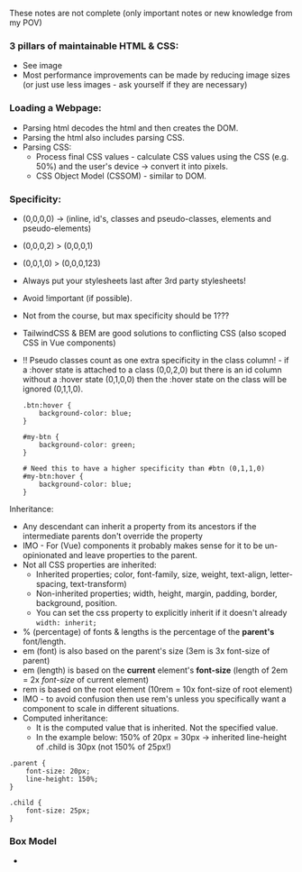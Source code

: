 These notes are not complete (only important notes or new knowledge from my POV)

### 3 pillars of maintainable HTML & CSS:
- See image
- Most performance improvements can be made by reducing image sizes
(or just use less images - ask yourself if they are necessary)

### Loading a Webpage:
- Parsing html decodes the html and then creates the DOM.
- Parsing the html also includes parsing CSS.
- Parsing CSS:
    - Process final CSS values - calculate CSS values using the CSS (e.g. 50%) and the
    user's device -> convert it into pixels.
    -  CSS Object Model (CSSOM) - similar to DOM.

### Specificity:
- (0,0,0,0) -> (inline, id's, classes and pseudo-classes, elements and pseudo-elements)
- (0,0,0,2) > (0,0,0,1)
- (0,0,1,0) > (0,0,0,123)
- Always put your stylesheets last after 3rd party stylesheets!
- Avoid !important (if possible).
- Not from the course, but max specificity should be 1???
- TailwindCSS & BEM are good solutions to conflicting CSS (also scoped CSS in Vue components)
    
- !! Pseudo classes count as one extra specificity in the class column! -  if a :hover state is attached to a
    class (0,0,2,0) but there is an id column without a :hover state (0,1,0,0) then the :hover state on the class
    will be ignored (0,1,1,0). 
    ```
    .btn:hover {
        background-color: blue;
    }
  
    #my-btn {
        background-color: green;
    }
  
    # Need this to have a higher specificity than #btn (0,1,1,0)
    #my-btn:hover {
        background-color: blue;
    }

    ```
  
Inheritance:
- Any descendant can inherit a property from its ancestors if the intermediate parents don't override the property
- IMO - For (Vue) components it probably makes sense for it to be un-opinionated and leave properties to the parent.  
- Not all CSS properties are inherited: 
  - Inherited properties; color, font-family, size, weight, text-align, letter-spacing, text-transform)
  - Non-inherited properties; width, height, margin, padding, border, background, position.
  - You can set the css property to explicitly inherit if it doesn't already `width: inherit;`
- % (percentage) of fonts & lengths is the percentage of the **parent's** font/length.
- em (font) is also based on the parent's size (3em is 3x font-size of parent)
- em (length) is based on the **current** element's **font-size** (length of 2em = 2x *font-size* of current element)
- rem is based on the root element (10rem = 10x font-size of root element)
- IMO - to avoid confusion then use rem's unless you specifically want a component to scale in different situations.
- Computed inheritance: 
  - It is the computed value that is inherited. Not the specified value.
  - In the example below: 150% of 20px = 30px -> inherited line-height of .child is 30px (not 150% of 25px!)

```
.parent {
    font-size: 20px;
    line-height: 150%;
}

.child {
    font-size: 25px;
}
```

### Box Model
- 